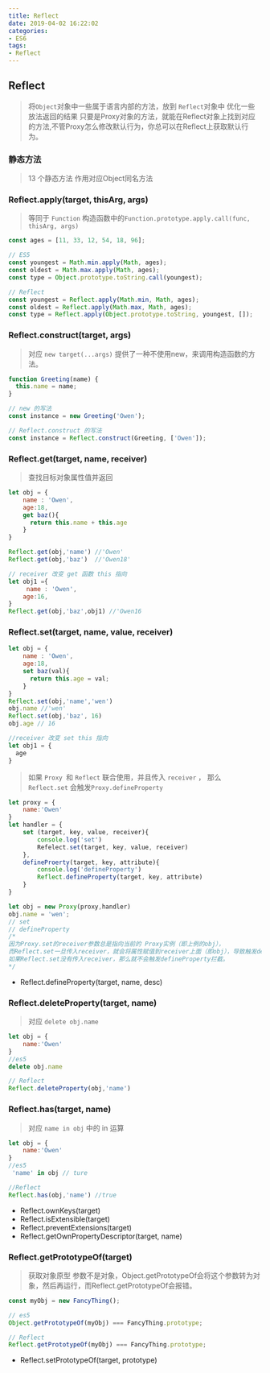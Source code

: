 ```yaml
---
title: Reflect
date: 2019-04-02 16:22:02
categories: 
- ES6
tags:
- Reflect
---
```


## Reflect

> 将`Object`对象中一些属于语言内部的方法，放到 `Reflect`对象中
> 优化一些放法返回的结果
>只要是Proxy对象的方法，就能在Reflect对象上找到对应的方法,不管Proxy怎么修改默认行为，你总可以在Reflect上获取默认行为。

### 静态方法
> 13 个静态方法  作用对应Object同名方法
###  Reflect.apply(target, thisArg, args)
>等同于 `Function` 构造函数中的`Function.prototype.apply.call(func, thisArg, args)`
```javascript
const ages = [11, 33, 12, 54, 18, 96];

// ES5
const youngest = Math.min.apply(Math, ages);
const oldest = Math.max.apply(Math, ages);
const type = Object.prototype.toString.call(youngest);

// Reflect
const youngest = Reflect.apply(Math.min, Math, ages);
const oldest = Reflect.apply(Math.max, Math, ages);
const type = Reflect.apply(Object.prototype.toString, youngest, []);
```
### Reflect.construct(target, args)
> 对应 `new target(...args)`  提供了一种不使用new，来调用构造函数的方法。
```javascript
function Greeting(name) {
  this.name = name;
}

// new 的写法
const instance = new Greeting('Owen');

// Reflect.construct 的写法
const instance = Reflect.construct(Greeting, ['Owen']);
```
### Reflect.get(target, name, receiver)
> 查找目标对象属性值并返回
```javascript
let obj = {
    name : 'Owen',
    age:18,
    get baz(){
      return this.name + this.age 
    }
}

Reflect.get(obj,'name') //'Owen'
Reflect.get(obj,'baz')  //'Owen18'

// receiver 改变 get 函数 this 指向
let obj1 ={
     name : 'Owen',
    age:16,
}
Reflect.get(obj,'baz',obj1) //'Owen16
```
### Reflect.set(target, name, value, receiver)
```javascript
let obj = {
    name : 'Owen',
    age:18,
    set baz(val){
      return this.age = val;
    }
}
Reflect.set(obj,'name','wen') 
obj.name //'wen'
Reflect.set(obj,'baz', 16)
obj.age // 16

//receiver 改变 set this 指向
let obj1 = {
  age
}
```
> 如果 `Proxy `和 `Reflect` 联合使用，<label>并且传入 `receiver` </label>， 那么 `Reflect.set` 会触发`Proxy.defineProperty `
```javascript
let proxy = {
    name:'Owen'
}
let handler = {
    set (target, key, value, receiver){
        console.log('set')
        Refelect.set(target, key, value, receiver)
    },
    defineProerty(target, key, attribute){
        console.log('defineProperty')
        Reflect.defineProperty(target, key, attribute)
    }
}

let obj = new Proxy(proxy,handler)
obj.name = 'wen';
// set
// defineProperty
/* 
因为Proxy.set的receiver参数总是指向当前的 Proxy实例（即上例的obj），
而Reflect.set一旦传入receiver，就会将属性赋值到receiver上面（即obj），导致触发defineProperty拦截。
如果Reflect.set没有传入receiver，那么就不会触发defineProperty拦截。
*/
```
- Reflect.defineProperty(target, name, desc)
### Reflect.deleteProperty(target, name)
> 对应 `delete obj.name`
```javascript
let obj = {
    name:'Owen'
}
//es5 
delete obj.name

// Reflect
Reflect.deleteProperty(obj,'name')
```
### Reflect.has(target, name)
> 对应 `name in obj`  中的 in 运算
```javascript
let obj = {
    name:'Owen'
}
//es5
 'name' in obj // ture

//Reflect
Reflect.has(obj,'name') //true
```

- Reflect.ownKeys(target)
- Reflect.isExtensible(target)
- Reflect.preventExtensions(target)
- Reflect.getOwnPropertyDescriptor(target, name)
### Reflect.getPrototypeOf(target)
> 获取对象原型
> 参数不是对象，Object.getPrototypeOf会将这个参数转为对象，然后再运行，而Reflect.getPrototypeOf会报错。
```javascript
const myObj = new FancyThing();

// es5 
Object.getPrototypeOf(myObj) === FancyThing.prototype;

// Reflect
Reflect.getPrototypeOf(myObj) === FancyThing.prototype;

```
- Reflect.setPrototypeOf(target, prototype)

